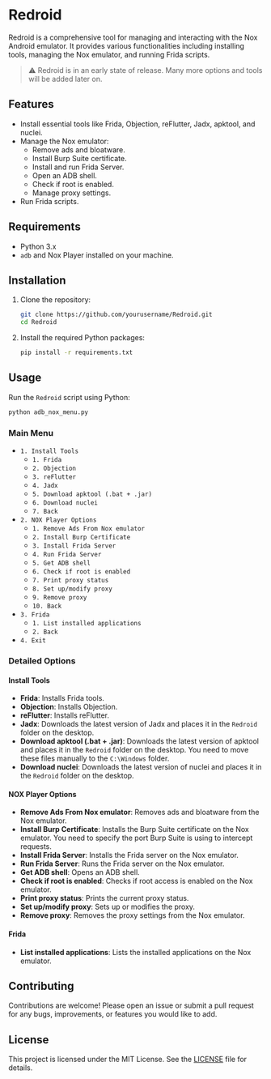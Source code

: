# Redroid

Redroid is a comprehensive tool for managing and interacting with the Nox Android emulator. It provides various functionalities including installing tools, managing the Nox emulator, and running Frida scripts.

> :warning: Redroid is in an early state of release. Many more options and tools will be added later on.

## Features

- Install essential tools like Frida, Objection, reFlutter, Jadx, apktool, and nuclei.
- Manage the Nox emulator:
  - Remove ads and bloatware.
  - Install Burp Suite certificate.
  - Install and run Frida Server.
  - Open an ADB shell.
  - Check if root is enabled.
  - Manage proxy settings.
- Run Frida scripts.

## Requirements

- Python 3.x
- `adb` and Nox Player installed on your machine.

## Installation

1. Clone the repository:
   ```sh
   git clone https://github.com/yourusername/Redroid.git
   cd Redroid
   ```

2. Install the required Python packages:
   ```sh
   pip install -r requirements.txt
   ```

## Usage

Run the `Redroid` script using Python:
```sh
python adb_nox_menu.py
```

### Main Menu

- `1. Install Tools`
  - `1. Frida`
  - `2. Objection`
  - `3. reFlutter`
  - `4. Jadx`
  - `5. Download apktool (.bat + .jar)`
  - `6. Download nuclei`
  - `7. Back`
- `2. NOX Player Options`
  - `1. Remove Ads From Nox emulator`
  - `2. Install Burp Certificate`
  - `3. Install Frida Server`
  - `4. Run Frida Server`
  - `5. Get ADB shell`
  - `6. Check if root is enabled`
  - `7. Print proxy status`
  - `8. Set up/modify proxy`
  - `9. Remove proxy`
  - `10. Back`
- `3. Frida`
  - `1. List installed applications`
  - `2. Back`
- `4. Exit`

### Detailed Options

#### Install Tools

- **Frida**: Installs Frida tools.
- **Objection**: Installs Objection.
- **reFlutter**: Installs reFlutter.
- **Jadx**: Downloads the latest version of Jadx and places it in the `Redroid` folder on the desktop.
- **Download apktool (.bat + .jar)**: Downloads the latest version of apktool and places it in the `Redroid` folder on the desktop. You need to move these files manually to the `C:\Windows` folder.
- **Download nuclei**: Downloads the latest version of nuclei and places it in the `Redroid` folder on the desktop.

#### NOX Player Options

- **Remove Ads From Nox emulator**: Removes ads and bloatware from the Nox emulator.
- **Install Burp Certificate**: Installs the Burp Suite certificate on the Nox emulator. You need to specify the port Burp Suite is using to intercept requests.
- **Install Frida Server**: Installs the Frida server on the Nox emulator.
- **Run Frida Server**: Runs the Frida server on the Nox emulator.
- **Get ADB shell**: Opens an ADB shell.
- **Check if root is enabled**: Checks if root access is enabled on the Nox emulator.
- **Print proxy status**: Prints the current proxy status.
- **Set up/modify proxy**: Sets up or modifies the proxy.
- **Remove proxy**: Removes the proxy settings from the Nox emulator.

#### Frida

- **List installed applications**: Lists the installed applications on the Nox emulator.

## Contributing

Contributions are welcome! Please open an issue or submit a pull request for any bugs, improvements, or features you would like to add.

## License

This project is licensed under the MIT License. See the [LICENSE](LICENSE) file for details.
